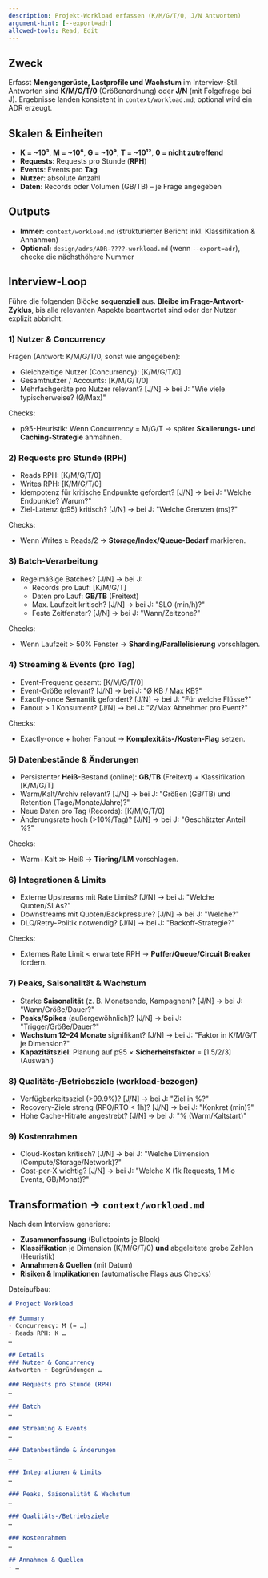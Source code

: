```yaml
---
description: Projekt-Workload erfassen (K/M/G/T/0, J/N Antworten)
argument-hint: [--export=adr]
allowed-tools: Read, Edit
---
```


## Zweck
Erfasst **Mengengerüste, Lastprofile und Wachstum** im Interview-Stil. Antworten sind **K/M/G/T/0** (Größenordnung) oder **J/N** (mit Folgefrage bei J). Ergebnisse landen konsistent in `context/workload.md`; optional wird ein ADR erzeugt.

## Skalen & Einheiten
- **K = ~10³**, **M = ~10⁶**, **G = ~10⁹**, **T = ~10¹²**, **0 = nicht zutreffend**
- **Requests**: Requests pro Stunde (**RPH**)
- **Events**: Events pro **Tag**
- **Nutzer**: absolute Anzahl
- **Daten**: Records oder Volumen (GB/TB) – je Frage angegeben

## Outputs
- **Immer:** `context/workload.md` (strukturierter Bericht inkl. Klassifikation & Annahmen)
- **Optional:** `design/adrs/ADR-????-workload.md` (wenn `--export=adr`), checke die nächsthöhere Nummer

## Interview-Loop
Führe die folgenden Blöcke **sequenziell** aus. **Bleibe im Frage-Antwort-Zyklus**, bis alle relevanten Aspekte beantwortet sind oder der Nutzer explizit abbricht.

### 1) Nutzer & Concurrency
Fragen (Antwort: K/M/G/T/0, sonst wie angegeben):
- Gleichzeitige Nutzer (Concurrency): [K/M/G/T/0]
- Gesamtnutzer / Accounts: [K/M/G/T/0]
- Mehrfachgeräte pro Nutzer relevant? [J/N] → bei J: "Wie viele typischerweise? (Ø/Max)"

Checks:
- p95-Heuristik: Wenn Concurrency = M/G/T → später **Skalierungs- und Caching-Strategie** anmahnen.

### 2) Requests pro Stunde (RPH)
- Reads RPH: [K/M/G/T/0]
- Writes RPH: [K/M/G/T/0]
- Idempotenz für kritische Endpunkte gefordert? [J/N] → bei J: "Welche Endpunkte? Warum?"
- Ziel-Latenz (p95) kritisch? [J/N] → bei J: "Welche Grenzen (ms)?"

Checks:
- Wenn Writes ≥ Reads/2 → **Storage/Index/Queue-Bedarf** markieren.

### 3) Batch-Verarbeitung
- Regelmäßige Batches? [J/N] → bei J:
  - Records pro Lauf: [K/M/G/T]
  - Daten pro Lauf: **GB/TB** (Freitext)
  - Max. Laufzeit kritisch? [J/N] → bei J: "SLO (min/h)?"
  - Feste Zeitfenster? [J/N] → bei J: "Wann/Zeitzone?"

Checks:
- Wenn Laufzeit > 50% Fenster → **Sharding/Parallelisierung** vorschlagen.

### 4) Streaming & Events (pro Tag)
- Event-Frequenz gesamt: [K/M/G/T/0]
- Event-Größe relevant? [J/N] → bei J: "Ø KB / Max KB?"
- Exactly-once Semantik gefordert? [J/N] → bei J: "Für welche Flüsse?"
- Fanout > 1 Konsument? [J/N] → bei J: "Ø/Max Abnehmer pro Event?"

Checks:
- Exactly-once + hoher Fanout → **Komplexitäts-/Kosten-Flag** setzen.

### 5) Datenbestände & Änderungen
- Persistenter **Heiß**-Bestand (online): **GB/TB** (Freitext) + Klassifikation [K/M/G/T]
- Warm/Kalt/Archiv relevant? [J/N] → bei J: "Größen (GB/TB) und Retention (Tage/Monate/Jahre)?"
- Neue Daten pro Tag (Records): [K/M/G/T/0]
- Änderungsrate hoch (>10%/Tag)? [J/N] → bei J: "Geschätzter Anteil %?"

Checks:
- Warm+Kalt ≫ Heiß → **Tiering/ILM** vorschlagen.

### 6) Integrationen & Limits
- Externe Upstreams mit Rate Limits? [J/N] → bei J: "Welche Quoten/SLAs?"
- Downstreams mit Quoten/Backpressure? [J/N] → bei J: "Welche?"
- DLQ/Retry-Politik notwendig? [J/N] → bei J: "Backoff-Strategie?"

Checks:
- Externes Rate Limit < erwartete RPH → **Puffer/Queue/Circuit Breaker** fordern.

### 7) Peaks, Saisonalität & Wachstum
- Starke **Saisonalität** (z. B. Monatsende, Kampagnen)? [J/N] → bei J: "Wann/Größe/Dauer?"
- **Peaks/Spikes** (außergewöhnlich)? [J/N] → bei J: "Trigger/Größe/Dauer?"
- **Wachstum 12–24 Monate** signifikant? [J/N] → bei J: "Faktor in K/M/G/T je Dimension?"
- **Kapazitätsziel**: Planung auf p95 × **Sicherheitsfaktor** = [1.5/2/3] (Auswahl)

### 8) Qualitäts-/Betriebsziele (workload-bezogen)
- Verfügbarkeitssziel (>99.9%)? [J/N] → bei J: "Ziel in %?"
- Recovery-Ziele streng (RPO/RTO < 1h)? [J/N] → bei J: "Konkret (min)?"
- Hohe Cache-Hitrate angestrebt? [J/N] → bei J: "% (Warm/Kaltstart)"

### 9) Kostenrahmen
- Cloud-Kosten kritisch? [J/N] → bei J: "Welche Dimension (Compute/Storage/Network)?"
- Cost-per-X wichtig? [J/N] → bei J: "Welche X (1k Requests, 1 Mio Events, GB/Monat)?"

## Transformation → `context/workload.md`
Nach dem Interview generiere:
- **Zusammenfassung** (Bulletpoints je Block)
- **Klassifikation** je Dimension (K/M/G/T/0) **und** abgeleitete grobe Zahlen (Heuristik)
- **Annahmen & Quellen** (mit Datum)
- **Risiken & Implikationen** (automatische Flags aus Checks)

Dateiaufbau:
```md
# Project Workload

## Summary
- Concurrency: M (≈ …)
- Reads RPH: K …
…

## Details
### Nutzer & Concurrency
Antworten + Begründungen …

### Requests pro Stunde (RPH)
…

### Batch
…

### Streaming & Events
…

### Datenbestände & Änderungen
…

### Integrationen & Limits
…

### Peaks, Saisonalität & Wachstum
…

### Qualitäts-/Betriebsziele
…

### Kostenrahmen
…

## Annahmen & Quellen
- …
